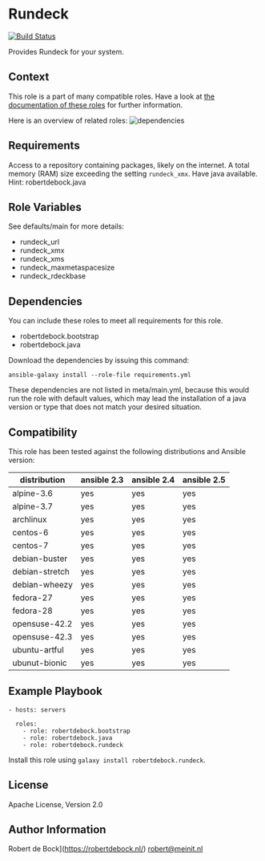 Rundeck
=========

[![Build Status](https://travis-ci.org/robertdebock/ansible-role-rundeck.svg?branch=master)](https://travis-ci.org/robertdebock/ansible-role-rundeck)

Provides Rundeck for your system.

Context
-------
This role is a part of many compatible roles. Have a look at [the documentation of these roles](https://robertdebock.nl/) for further information.

Here is an overview of related roles:
![dependencies](https://raw.githubusercontent.com/robertdebock/robertdebock.github.io/artifacts/rundeck.png "Dependency")

Requirements
------------

Access to a repository containing packages, likely on the internet.
A total memory (RAM) size exceeding the setting `rundeck_xmx`.
Have java available. Hint: robertdebock.java

Role Variables
--------------

See defaults/main for more details:

- rundeck_url
- rundeck_xmx
- rundeck_xms
- rundeck_maxmetaspacesize
- rundeck_rdeckbase

Dependencies
------------

You can include these roles to meet all requirements for this role.

- robertdebock.bootstrap
- robertdebock.java

Download the dependencies by issuing this command:
```
ansible-galaxy install --role-file requirements.yml
```

These dependencies are not listed in meta/main.yml, because this would run the role with default values, which may lead the installation of a java version or type that does not match your desired situation.

Compatibility
-------------

This role has been tested against the following distributions and Ansible version:

|distribution|ansible 2.3|ansible 2.4|ansible 2.5|
|------------|-----------|-----------|-----------|
|alpine-3.6|yes|yes|yes|
|alpine-3.7|yes|yes|yes|
|archlinux|yes|yes|yes|
|centos-6|yes|yes|yes|
|centos-7|yes|yes|yes|
|debian-buster|yes|yes|yes|
|debian-stretch|yes|yes|yes|
|debian-wheezy|yes|yes|yes|
|fedora-27|yes|yes|yes|
|fedora-28|yes|yes|yes|
|opensuse-42.2|yes|yes|yes|
|opensuse-42.3|yes|yes|yes|
|ubuntu-artful|yes|yes|yes|
|ubunut-bionic|yes|yes|yes|

Example Playbook
----------------

```
- hosts: servers

  roles:
    - role: robertdebock.bootstrap
    - role: robertdebock.java
    - role: robertdebock.rundeck

```

Install this role using `galaxy install robertdebock.rundeck`.

License
-------

Apache License, Version 2.0

Author Information
------------------

Robert de Bock](https://robertdebock.nl/) <robert@meinit.nl>
